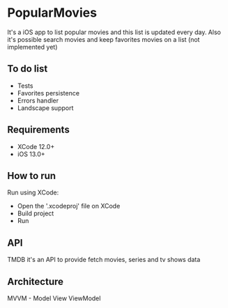 # PopularMovies
It's a iOS app to list popular movies and this list is updated every day. Also it's possible search movies and keep favorites movies on a list (not implemented yet)

## To do list
- Tests
- Favorites persistence
- Errors handler
- Landscape support

## Requirements
- XCode 12.0+
- iOS 13.0+

## How to run
Run using XCode:
 - Open the '.xcodeproj' file on XCode
 - Build project
 - Run

## API
TMDB it's an API to provide fetch movies, series and tv shows data

## Architecture
MVVM - Model View ViewModel
